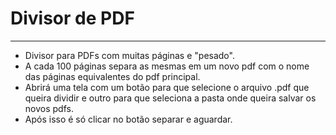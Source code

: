 <h1>Divisor de PDF </h1>

***

* Divisor para PDFs com muitas páginas e "pesado".
* A cada 100 páginas separa as mesmas em um novo pdf com o nome das páginas equivalentes do pdf principal.
* Abrirá uma tela com um botão para que selecione o arquivo .pdf que queira dividir e outro para que seleciona a pasta onde queira salvar os novos pdfs.
* Após isso é só clicar no botão separar e aguardar.

